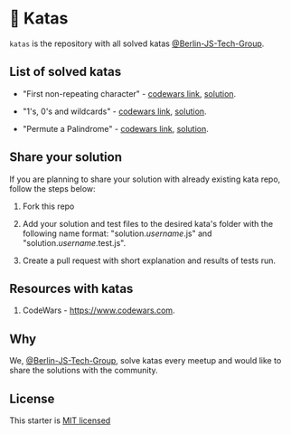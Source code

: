 # 🥋 Katas

`katas` is the repository with all solved katas [@Berlin-JS-Tech-Group](https://github.com/Berlin-JS-Tech-Group).

## List of solved katas

- "First non-repeating character" - [codewars link](https://www.codewars.com/kata/52bc74d4ac05d0945d00054e), [solution](https://github.com/Berlin-JS-Tech-Group/katas/tree/main/first_non_repeating_character/solution.js).

- "1's, 0's and wildcards" - [codewars link](https://www.codewars.com/kata/588f3e0dfa74475a2600002a), [solution](https://github.com/Berlin-JS-Tech-Group/katas/tree/main/1s_0s_and_wildcards/solution.js).

- "Permute a Palindrome" - [codewars link](https://www.codewars.com/kata/58ae6ae22c3aaafc58000079), [solution](https://github.com/Berlin-JS-Tech-Group/katas/tree/main/permute_palindrome/solution.js).

## Share your solution

If you are planning to share your solution with already existing kata repo, follow the steps below:

1. Fork this repo

2. Add your solution and test files to the desired kata's folder with the following name format: "solution.<i>username</i>.js" and "solution.<i>username</i>.test.js".

3. Create a pull request with short explanation and results of tests run.

## Resources with katas

1. CodeWars - https://www.codewars.com.

## Why

We, [@Berlin-JS-Tech-Group](https://github.com/Berlin-JS-Tech-Group), solve katas every meetup and would like to share the solutions with the community.

## License

This starter is [MIT licensed](/LICENSE.md)
